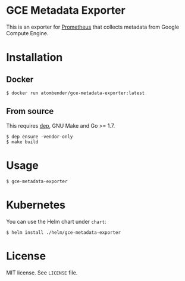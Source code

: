 # GCE Metadata Exporter

This is an exporter for [Prometheus](https://prometheus.io/) that collects metadata from Google Compute Engine.

# Installation

## Docker

```
$ docker run atombender/gce-metadata-exporter:latest
```

## From source

This requires [dep](https://github.com/golang/dep), GNU Make and Go >= 1.7.

```shell
$ dep ensure -vendor-only
$ make build
```

# Usage

```shell
$ gce-metadata-exporter
```

# Kubernetes

You can use the Helm chart under `chart`:

```shell
$ helm install ./helm/gce-metadata-exporter
```

# License

MIT license. See `LICENSE` file.
